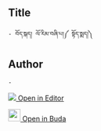 ## Title
	- བོད་སྐད། ལོ་རིམ་བཞི་པ།༼ སྟོད་སྨད།༽

## Author
	- 



[<img src="https://img.icons8.com/color/25/000000/edit-property.png"> Open in Editor](http://editor.openpecha.org/P003291)

[<img width="25" src="https://library.bdrc.io/icons/BUDA-small.svg"> Open in Buda](https://library.bdrc.io/show/bdr:IE0OPP003291)

